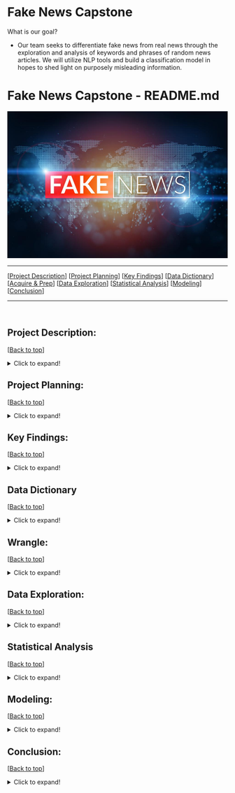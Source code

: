 # Fake News Capstone

What is our goal?
- Our team seeks to differentiate fake news from real news through the exploration and analysis of keywords and phrases of random news articles. We will utilize NLP tools and build a classification model in hopes to shed light on purposely misleading information.

# <a name="top"></a> Fake News Capstone - README.md
![Fake News](Photos/fof.jpg)
***
[[Project Description](#project_description)]
[[Project Planning](#planning)]
[[Key Findings](#findings)]
[[Data Dictionary](#dictionary)]
[[Acquire & Prep](#acquire_and_prep)]
[[Data Exploration](#explore)]
[[Statistical Analysis](#stats)]
[[Modeling](#model)]
[[Conclusion](#conclusion)]
___
​
## <a name="project_description"></a>Project Description:
[[Back to top](#top)]

<details>
  <summary>Click to expand!</summary>

### Description
- Within this project we will be using the fake news dataset acquired from the Kaggle database.
- We will clean the data through tokenizing, lemmatizing, vectorizing, and removing stop words.
- Then we will explore the data through bigrams and trigrams, while also generating word clouds. 
- Lastly we will make a model that can accurately identify fake news articles.

### Goals
- Create a classification model that can accurately identify fake news and real news articles while utilizing NLP tools like NLTK, Sentiment Analysis, and TF-IDF Vectorizer in addition to the standard data science tools.
- Our secondary goal is to create a public web application that can be used to identify fake news.
- After acquiring our MVP, we would like to create a deep learning model.

### Where did you get the data?
- We acquired the data from the Kaggle online database.

### Data Contents:
- 20,826 unqiue Real articles
- 17,903 unique Fake articles
- 38,729 total unique articles
- Title of article
- Text of article
- Subject of article
- Date of when the article was posted.

### Link to data: 
https://www.kaggle.com/clmentbisaillon/fake-and-real-news-dataset?select=Fake.csv

</details>

    
## <a name="planning"></a>Project Planning: 
[[Back to top](#top)]
<details>
  <summary>Click to expand!</summary>

### Projet Outline:
    
- Acquisition of data through Kaggles online database.

- Prepare and clean data with python/NLP tools - Jupyter Labs
    - Tokenize
    - Lemmatize
    - Remove stop words
    - Vectorize

- Explore data
    - Identify top 10 words in fake news and real news articales.
    - Compare the proportion of words that show up in fake news vs real news.
    - Generate bigrams and trigrams to visualize two to three word sequences and their relationships to fake or real news.
    - Generate single word, bigram, trigram, word clouds to vizualize reiterations for specific words and word sequences.
    - Calculate TF, IDF, TF-IDF.
    - Create a final explore.py with helper fucntions

- Feature Engineering (after MVP)
    - Use sentiment anaylis to add extra features to second iteration model.
    - Add more features based on findings in exploration.

- Modeling
    - Establish baseline
    - Evaluate training data on each calssifcation model type
    - Select MVP model
    - Create final model.py with helper functions

- Presentation
    - Finalize README
    - Create story board
    - Write script
    - Create MVP presentation
    - Practice presentation
    - Record
        
### Hypothesis
- Fake news articles are more prone to be polarized and subjective.

### Target variable
- is_fake (If the news article is fake news)

</details>

    
## <a name="findings"></a>Key Findings:
[[Back to top](#top)]

<details>
  <summary>Click to expand!</summary>

### Explore:
- Findings:

### Statistics:
- Findings: 

### Modeling:
- Findings:

***
</details>

## <a name="dictionary"></a>Data Dictionary  
[[Back to top](#top)]

<details>
  <summary>Click to expand!</summary>

### Data Used
    
| Attribute | Definition | Data Type |
| ----- | ----- | ----- |
| title  |  The title of the article | string |     
| text |  The text of the article | string |    
| subject | The subject of the article | string |
| date | The date at which the article was posted | string |  
|target|
| is_fake | If the news article is fake news | boolean |
| clean_title | Cleaned text of articles | string |
| clean_text | Cleaned title of articles | string |

</details>

## <a name="wrangle"></a>Wrangle:
[[Back to top](#top)]

<details>
  <summary>Click to expand!</summary>

### Wrangle.py:
- Gather fake news dataset from Kaggle online database.

| Function Name | Purpose |
| ----- | ----- |
|  |  |


### Prepare Data
- To clean the data we had to:
    - 
    - 
    - 

- From here we :
    - 
    - 
    - 

| Function Name | Purpose |
| ----- | ----- |
|  |  |
​
***
    
</details>

## <a name="explore"></a>Data Exploration:
[[Back to top](#top)]

<details>
  <summary>Click to expand!</summary>

### Findings:
- 

### Explore.py 
| Function Name | Definition |
| ------------ | ------------- |
|  |  |


### Function1 used:
- Outcome of the use of the function 
​
### Function2 used:
- Outcome of the use of the function 
​
***

</details>    

## <a name="stats"></a>Statistical Analysis
[[Back to top](#top)]
<details>
  <summary>Click to expand!</summary>

### Stats

- Stat Test 1: 
    - **T-Testing**:
        - HO: 
        - HA:
        - t-stat: 
        - p-value:
        - Result:

- Stat Test 2: 
    - **Test Type**:
        - HO: 
        - HA:
        - t-stat: 
        - p-value:
        - Result:
</details>  

## <a name="model"></a>Modeling:
[[Back to top](#top)]
<details>
  <summary>Click to expand!</summary>

Summary of modeling choices...
        
### Models
- Will run the following models:
    - 
    -
    -


### Baseline Model

Training/In-Sample:

Validation/Out-of-Sample: 



### Model 1
    
Training/In-Sample: 
    
Validation/Out-of-Sample: 
    

    
### Model 2
    
Training/In-Sample:  
    
Validation/Out-of-Sample: 
    

    
### Model 3
    
Training/In-Sample: 
    
Validation/Out-of-Sample: 
    

    
### Model 4
    
Training/In-Sample: 
    
Validation/Out-of-Sample: 



### Model.py 
| Function Name | Definition |
| ------------ | ------------- |
|  |  |


### Use Table below as a template for all Modeling results for easy comparison:

| Model | Training/In Sample | Validation/Out of Sample | R<sup>2</sup> Value |
| ---- | ----| ---- | ---- |
|  |   |  |  |
|  |   |  |  |
|  |   |  |  |
|  |   |  |  |
|  |   |  |  |
|  |   |  |  |

## Best Model:
- 

- Why did you choose this model?
    - 

## Testing the Model

- Model Test Results
     - Performance: 


***

</details>  

## <a name="conclusion"></a>Conclusion:
[[Back to top](#top)]
<details>
  <summary>Click to expand!</summary>



    

</details>  

>>>>>>>>>>>>>>>
